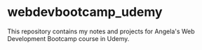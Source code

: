 # webdevbootcamp_udemy
This repository contains my notes and projects for Angela's Web Development Bootcamp course in Udemy.

